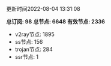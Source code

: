 更新时间2022-08-04 13:31:08

**总订阅: 98**
**总节点: 6648**
**有效节点: 2336**
- v2ray节点: 1895
- ss节点: 156
- trojan节点: 284
- ssr节点: 1
